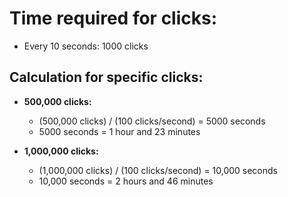 # Time required for clicks:
- Every 10 seconds: 1000 clicks
  
## Calculation for specific clicks:
- **500,000 clicks:**
  - (500,000 clicks) / (100 clicks/second) = 5000 seconds
  - 5000 seconds = 1 hour and 23 minutes
  
- **1,000,000 clicks:**
  - (1,000,000 clicks) / (100 clicks/second) = 10,000 seconds
  - 10,000 seconds = 2 hours and 46 minutes
